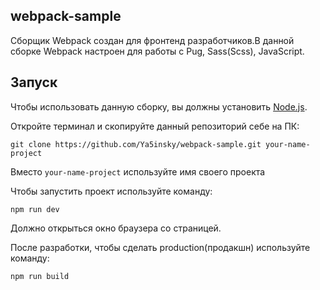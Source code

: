## webpack-sample

Сборщик Webpack создан для фронтенд разработчиков.В данной сборке Webpack настроен для работы с Pug, Sass(Scss), JavaScript.

## Запуск

Чтобы использовать данную сборку, вы должны установить [Node.js](https://nodejs.org/).

Откройте терминал и скопируйте данный репозиторий себе на ПК:

```
git clone https://github.com/Ya5insky/webpack-sample.git your-name-project
```

Вместо `your-name-project` используйте имя своего проекта

Чтобы запустить проект используйте команду:

```
npm run dev
```

Должно открыться окно браузера со страницей.

После разработки, чтобы сделать production(продакшн) используйте команду:

```
npm run build
```
